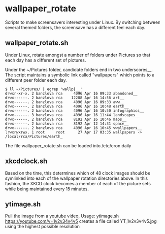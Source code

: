 # wallpaper_rotate 
Scripts to make screensavers interesting under Linux. By switching between several themed folders, the 
screensave has a different feel each day. 

## wallpaper_rotate.sh
Under Linux, rotate amongst a number of folders under Pictures so that each day has a different set of pictures. 

Under the ~/Pictures folder, candidate folders end in two underscores__. The script maintains a symbolic link called "wallpapers" which points to a different peer folder each day. 

```
$ ll ~/Pictures/ | egrep 'wallp|__'
drwxr-xr-x. 2 banzlova rca     4096 Apr 16 09:33 abandoned__
drwx------. 2 banzlova rca    12288 Apr 16 14:56 art__
drwx------. 2 banzlova rca     4096 Apr 16 09:33 aww__
drwx------. 2 banzlova rca     4096 Apr 16 10:48 earth__
drwx------. 2 banzlova rca     4096 Apr 16 10:50 infographics__
drwx------. 3 banzlova rca     4096 Apr 16 11:44 landscapes__
drwx------. 2 banzlova rca     8192 Apr 16 10:46 maps__
drwx------. 2 banzlova rca     8192 Apr 12 14:31 space__
drwx------. 2 banzlova rca     4096 Apr 16 10:45 vwallpapers__
lrwxrwxrwx. 1 root     root      27 Apr 17 03:35 wallpapers -> /local/rca/Pictures/earth_
```

The file wallpaper_rotate.sh can be loaded into /etc/cron.daily 

## xkcdclock.sh
Based on the time, this determines which of 48 clock images should be symlinked into each of the 
wallpaper rotation directories above. In this fashion, the XKCD clock becomes a member of each of the
picture sets while being maintained every 15 minutes. 

## ytimage.sh 
Pull the image from a youtube video, 
Usage: ytimage.sh https://youtube.com/v=1v2v34v4v5
creates a file called YT_1v2v3v4v5.jpg using the highest possible resolution
